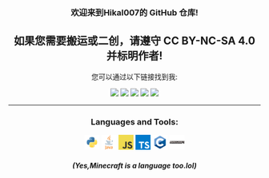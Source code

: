 <div align="center">
  <h3>欢迎来到Hikal007的 GitHub 仓库!</h3>
  <h2>如果您需要搬运或二创，请遵守 CC BY-NC-SA 4.0 并标明作者!</h2>
  <p>您可以通过以下链接找到我:</p>
  
  [![](https://img.shields.io/badge/Github--white?style=social&logo=github)](https://github.com/Hikal007)
  [![](https://img.shields.io/badge/youtube--white?style=social&logo=youtube)](https://www.youtube.com/channel/UCOzgKl-dLtTtY7bBxt7I_eA)
  [![](https://img.shields.io/badge/Discord--white?style=social&logo=Discord)](https://discord.com/channels/1045306020165074944)
  [![](https://img.shields.io/badge/Bilibili--white?style=social&logo=bilibili)](https://space.bilibili.com/225599037)
  [![](https://img.shields.io/badge/KOOK--white?style=social&logo=kook)](https://kook.top/89kkeV)

</div>

****

<div align="center">
  <h3>Languages and Tools:</h3>
<code><img height="30" src="https://raw.githubusercontent.com/github/explore/80688e429a7d4ef2fca1e82350fe8e3517d3494d/topics/python/python.png"></code>
<code><img height="30" src="https://raw.githubusercontent.com/github/explore/80688e429a7d4ef2fca1e82350fe8e3517d3494d/topics/java/java.png"></code>
<code><img height="30" src="https://raw.githubusercontent.com/github/explore/80688e429a7d4ef2fca1e82350fe8e3517d3494d/topics/javascript/javascript.png"></code>
<code><img height="30" src="https://raw.githubusercontent.com/github/explore/80688e429a7d4ef2fca1e82350fe8e3517d3494d/topics/typescript/typescript.png"></code>
<code><img height="30" src="https://raw.githubusercontent.com/github/explore/cebd63002168a05a6a642f309227eefeccd92950/topics/c/c.png"></code>
<code><img height="30" src="https://raw.githubusercontent.com/github/explore/cebd63002168a05a6a642f309227eefeccd92950/topics/minecraft/minecraft.png"></code>
  <h5>(Yes,Minecraft is a language too.lol)</h5>

</div>
